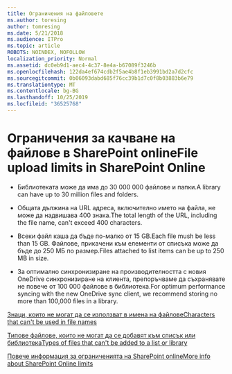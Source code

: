 ```yaml
---
title: Ограничения на файловете
ms.author: toresing
author: tomresing
ms.date: 5/21/2018
ms.audience: ITPro
ms.topic: article
ROBOTS: NOINDEX, NOFOLLOW
localization_priority: Normal
ms.assetid: dc0eb9d1-aec4-4c37-8e4a-b67089f3246b
ms.openlocfilehash: 122da4ef674cdb2f5ae4b8f1eb3991bd2a7d2cfc
ms.sourcegitcommit: 0b06093dabd685f76cc39b1d7c0f8b03883b6e79
ms.translationtype: MT
ms.contentlocale: bg-BG
ms.lasthandoff: 10/25/2019
ms.locfileid: "36525768"
---
```

# <a name="file-upload-limits-in-sharepoint-online"></a><span data-ttu-id="44c2c-102">Ограничения за качване на файлове в SharePoint online</span><span class="sxs-lookup"><span data-stu-id="44c2c-102">File upload limits in SharePoint Online</span></span>

- <span data-ttu-id="44c2c-103">Библиотеката може да има до 30 000 000 файлове и папки.</span><span class="sxs-lookup"><span data-stu-id="44c2c-103">A library can have up to 30 million files and folders.</span></span>
    
- <span data-ttu-id="44c2c-104">Общата дължина на URL адреса, включително името на файла, не може да надвишава 400 знака.</span><span class="sxs-lookup"><span data-stu-id="44c2c-104">The total length of the URL, including the file name, can't exceed 400 characters.</span></span>
    
- <span data-ttu-id="44c2c-105">Всеки файл каша да бъде по-малко от 15 GB.</span><span class="sxs-lookup"><span data-stu-id="44c2c-105">Each file mush be less than 15 GB.</span></span> <span data-ttu-id="44c2c-106">Файлове, прикачени към елементи от списъка може да бъде до 250 МБ по размер.</span><span class="sxs-lookup"><span data-stu-id="44c2c-106">Files attached to list items can be up to 250 MB in size.</span></span>
    
- <span data-ttu-id="44c2c-107">За оптимално синхронизиране на производителността с новия OneDrive синхронизиране на клиента, препоръчваме да съхранявате не повече от 100 000 файлове в библиотека.</span><span class="sxs-lookup"><span data-stu-id="44c2c-107">For optimum performance syncing with the new OneDrive sync client, we recommend storing no more than 100,000 files in a library.</span></span> 
    
[<span data-ttu-id="44c2c-108">Знаци, които не могат да се използват в имена на файлове</span><span class="sxs-lookup"><span data-stu-id="44c2c-108">Characters that can't be used in file names</span></span>](https://go.microsoft.com/fwlink/?linkid=866430)
  
[<span data-ttu-id="44c2c-109">Типове файлове, които не могат да се добавят към списък или библиотека</span><span class="sxs-lookup"><span data-stu-id="44c2c-109">Types of files that can't be added to a list or library</span></span>](https://go.microsoft.com/fwlink/?linkid=273757)
  
[<span data-ttu-id="44c2c-110">Повече информация за ограниченията на SharePoint online</span><span class="sxs-lookup"><span data-stu-id="44c2c-110">More info about SharePoint Online limits</span></span>](https://go.microsoft.com/fwlink/?linkid=271273)
  

